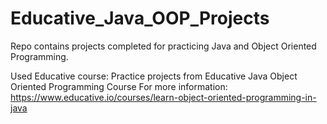 # Educative_Java_OOP_Projects
Repo contains projects completed for practicing Java and Object Oriented Programming.

Used Educative course: 
Practice projects from Educative Java Object Oriented Programming Course
For more information:
https://www.educative.io/courses/learn-object-oriented-programming-in-java
